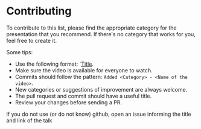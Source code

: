 # Contributing

To contribute to this list, please find the appropriate category for the presentation that you recommend. If there's no category that works for you, feel free to create it.

Some tips:

* Use the following format: `[Title](Link).
* Make sure the video is available for everyone to watch.
* Commits should follow the pattern: `Added <Category> - <Name of the video>`.
* New categories or suggestions of improvement are always welcome.
* The pull request and commit should have a useful title.
* Review your changes before sending a PR. 


If you do not use (or do not know) github, open an issue informing the title and link of the talk